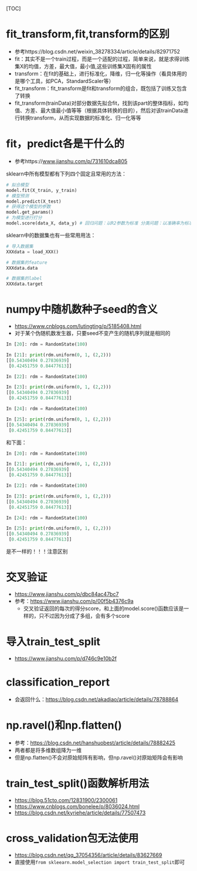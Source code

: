 [TOC]



# fit_transform,fit,transform的区别

+ 参考https://blog.csdn.net/weixin_38278334/article/details/82971752
+ fit：其实不是一个train过程，而是一个适配的过程，简单来说，就是求得训练集X的均值，方差，最大值，最小值,这些训练集X固有的属性
+ transform：在fit的基础上，进行标准化，降维，归一化等操作（看具体用的是哪个工具，如PCA，StandardScaler等）
+ fit_transform：fit_transform是fit和transform的组合，既包括了训练又包含了转换
+ fit_transform(trainData)对部分数据先拟合fit，找到该part的整体指标，如均值、方差、最大值最小值等等（根据具体转换的目的），然后对该trainData进行转换transform，从而实现数据的标准化、归一化等等



# fit，predict各是干什么的

+ 参考https://www.jianshu.com/p/731610dca805



sklearn中所有模型都有下列四个固定且常用的方法：

```python
# 拟合模型
model.fit(X_train, y_train)
# 模型预测
model.predict(X_test)
# 获得这个模型的参数
model.get_params()
# 为模型进行打分
model.score(data_X, data_y) # 回归问题：以R2参数为标准 分类问题：以准确率为标准
```



sklearn中的数据集也有一些常用用法：

```python
# 导入数据集
XXXdata = load_XXX()

# 数据集的feature
XXXdata.data

# 数据集的label
XXXdata.target
```







# numpy中随机数种子seed的含义

+ https://www.cnblogs.com/lutingting/p/5185408.html
+ 对于某个伪随机数发生器，只要seed不变产生的随机序列就是相同的



```python
In [20]: rdm = RandomState(100)

In [21]: print(rdm.uniform(0, 1, (2,2)))
[[0.54340494 0.27836939]
 [0.42451759 0.84477613]]

In [22]: rdm = RandomState(100)

In [23]: print(rdm.uniform(0, 1, (2,2)))
[[0.54340494 0.27836939]
 [0.42451759 0.84477613]]

In [24]: rdm = RandomState(100)

In [25]: print(rdm.uniform(0, 1, (2,2)))
[[0.54340494 0.27836939]
 [0.42451759 0.84477613]]
```

和下面：

```python
In [20]: rdm = RandomState(100)

In [21]: print(rdm.uniform(0, 1, (2,2)))
[[0.54340494 0.27836939]
 [0.42451759 0.84477613]]

In [22]: rdm = RandomState(100)

In [23]: print(rdm.uniform(0, 1, (2,2)))
[[0.54340494 0.27836939]
 [0.42451759 0.84477613]]

In [24]: rdm = RandomState(100)

In [25]: print(rdm.uniform(0, 1, (2,2)))
[[0.54340494 0.27836939]
 [0.42451759 0.84477613]]

```

是不一样的！！！注意区别





# 交叉验证

+ https://www.jianshu.com/p/dbc84ac47bc7
+ 参考：https://www.jianshu.com/p/00f5b4376c9a
  + 交叉验证返回的每次的得分score，和上面的model.score()函数应该是一样的，只不过因为分成了多组，会有多个score



# 导入train_test_split

+ https://www.jianshu.com/p/d746c9e10b2f



# classification_report

+ 会返回什么：https://blog.csdn.net/akadiao/article/details/78788864



# np.ravel()和np.flatten()

+ 参考：https://blog.csdn.net/hanshuobest/article/details/78882425
+ 两者都是将多维数组降为一维
+ 但是np.flatten()不会对原始矩阵有影响，但np.ravel()对原始矩阵会有影响



# train_test_split()函数解析用法

+ https://blog.51cto.com/12831900/2300061
+ https://www.cnblogs.com/bonelee/p/8036024.html
+ https://blog.csdn.net/kyriehe/article/details/77507473







# cross_validation包无法使用

+ https://blog.csdn.net/qq_37054356/article/details/83627669
+ 直接使用`from skleearn.model_selection import train_test_split`即可